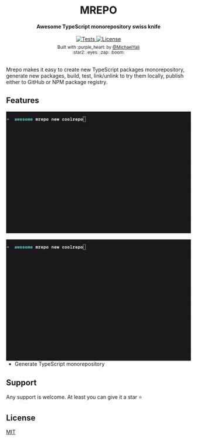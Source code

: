 <div align="center">
  <h1>MREPO</h1>
</div>

<div align="center">
  <strong>Awesome TypeScript monorepository swiss knife</strong>
</div>

<br />

<div align="center">
  <a href="https://github.com/zMotivat0r/mrepo/actions/workflows/tests.yml">
      <img src="https://github.com/zMotivat0r/mrepo/actions/workflows/tests.yml/badge.svg" alt="Tests" />
  </a>
  <a href="https://github.com/zMotivat0r/mrepo/blob/master/LICENSE">
      <img src="https://img.shields.io/github/license/zMotivat0r/mrepo.svg" alt="License" />
  </a>
</div>

<div align="center">
  <sub>Built with :purple_heart: by 
  <a href="https://twitter.com/MichaelYali">@MichaelYali</a>
  <div align="center">
    :star2: :eyes: :zap: :boom:
  </div>
</div>

<br />

Mrepo makes it easy to create new TypeScript packages monorepository, generate new packages, build, test, link/unlink to try them locally, publish either to GitHub or NPM package registry.

## Features

![](img/mrepo.gif)

<img align="right" src="img/mrepo.gif" alt="Mrepo demo" />

- Generate TypeScript monorepository

## Support

Any support is welcome. At least you can give it a star :star:

## License

[MIT](LICENSE)
